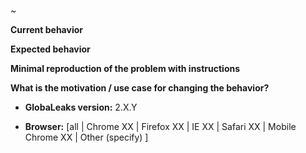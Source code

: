 <!--

PLEASE FILL THE FOLLOWING INFORMATION

Please use this form just for bug reporting or feature requests.
For all that relates to support requests please instead use: https://www.globaleaks.org/contact/

-->
~                           

**Current behavior**
<!-- Describe how the bug manifests. -->

**Expected behavior**
<!-- Describe what the behavior would be without the bug. -->

**Minimal reproduction of the problem with instructions**
<!--
Please provide the *STEPS TO REPRODUCE*
If the current behavior is a bug or you can illustrate your feature request better with an example. 
-->

**What is the motivation / use case for changing the behavior?**
<!-- Describe the motivation or the concrete use case -->

* **GlobaLeaks version:** 2.X.Y
<!-- Check whether this is still an issue in the most recent GlobaLeaks version -->

* **Browser:** [all | Chrome XX | Firefox XX | IE XX | Safari XX | Mobile Chrome XX | Other (specify) ]
<!-- All browsers where this could be reproduced -->
